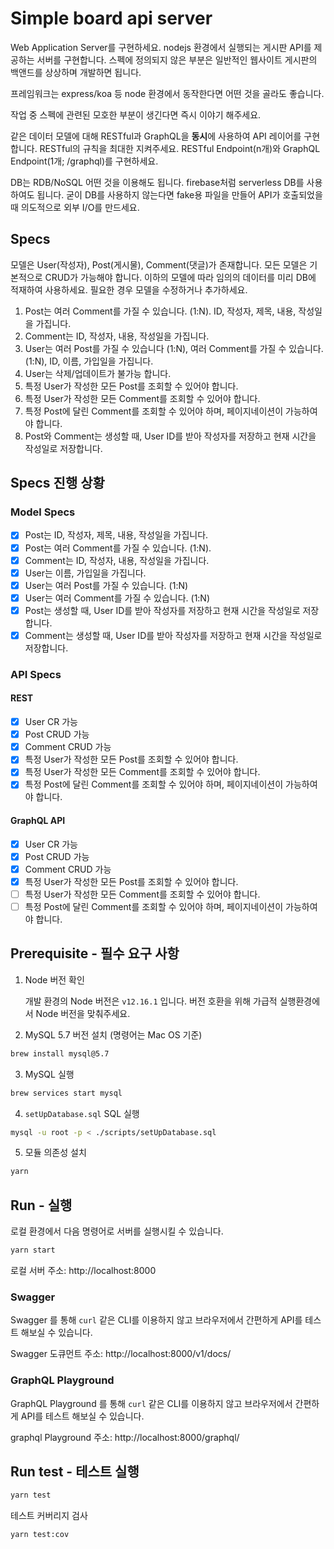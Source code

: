 # Simple board api server

Web Application Server를 구현하세요. nodejs 환경에서 실행되는 게시판 API를 제공하는 서버를 구현합니다.
스펙에 정의되지 않은 부분은 일반적인 웹사이트 게시판의 백앤드를 상상하며 개발하면 됩니다.

프레임워크는 express/koa 등 node 환경에서 동작한다면 어떤 것을 골라도 좋습니다.

작업 중 스펙에 관련된 모호한 부분이 생긴다면 즉시 이야기 해주세요.

같은 데이터 모델에 대해 RESTful과 GraphQL을 **동시**에 사용하여 API 레이어를 구현합니다. RESTful의 규칙을 최대한 지켜주세요. RESTful Endpoint(n개)와 GraphQL Endpoint(1개; /graphql)를 구현하세요.

DB는 RDB/NoSQL 어떤 것을 이용해도 됩니다. firebase처럼 serverless DB를 사용하여도 됩니다. 굳이 DB를 사용하지 않는다면 fake용 파일을 만들어 API가 호출되었을 때 의도적으로 외부 I/O를 만드세요.

## Specs

모델은 User(작성자), Post(게시물), Comment(댓글)가 존재합니다. 모든 모델은 기본적으로 CRUD가 가능해야 합니다. 이하의 모델에 따라 임의의 데이터를 미리 DB에 적재하여 사용하세요. 필요한 경우 모델을 수정하거나 추가하세요.

1. Post는 여러 Comment를 가질 수 있습니다. (1:N). ID, 작성자, 제목, 내용, 작성일을 가집니다.
2. Comment는 ID, 작성자, 내용, 작성일을 가집니다.
3. User는 여러 Post를 가질 수 있습니다 (1:N), 여러 Comment를 가질 수 있습니다. (1:N), ID, 이름, 가입일을 가집니다.
4. User는 삭제/업데이트가 불가능 합니다.
5. 특정 User가 작성한 모든 Post를 조회할 수 있어야 합니다.
6. 특정 User가 작성한 모든 Comment를 조회할 수 있어야 합니다.
7. 특정 Post에 달린 Comment를 조회할 수 있어야 하며, 페이지네이션이 가능하여야 합니다.
8. Post와 Comment는 생성할 때, User ID를 받아 작성자를 저장하고 현재 시간을 작성일로 저장합니다.

## Specs 진행 상황

### Model Specs

- [x] Post는 ID, 작성자, 제목, 내용, 작성일을 가집니다.
- [x] Post는 여러 Comment를 가질 수 있습니다. (1:N).
- [x] Comment는 ID, 작성자, 내용, 작성일을 가집니다.
- [x] User는 이름, 가입일을 가집니다.
- [x] User는 여러 Post를 가질 수 있습니다. (1:N)
- [x] User는 여러 Comment를 가질 수 있습니다. (1:N)
- [x] Post는 생성할 때, User ID를 받아 작성자를 저장하고 현재 시간을 작성일로 저장합니다.
- [x] Comment는 생성할 때, User ID를 받아 작성자를 저장하고 현재 시간을 작성일로 저장합니다.

### API Specs

#### REST

- [x] User CR 가능
- [x] Post CRUD 가능
- [x] Comment CRUD 가능
- [x] 특정 User가 작성한 모든 Post를 조회할 수 있어야 합니다.
- [x] 특정 User가 작성한 모든 Comment를 조회할 수 있어야 합니다.
- [x] 특정 Post에 달린 Comment를 조회할 수 있어야 하며, 페이지네이션이 가능하여야 합니다.

#### GraphQL API

- [x] User CR 가능
- [x] Post CRUD 가능
- [x] Comment CRUD 가능
- [x] 특정 User가 작성한 모든 Post를 조회할 수 있어야 합니다.
- [ ] 특정 User가 작성한 모든 Comment를 조회할 수 있어야 합니다.
- [ ] 특정 Post에 달린 Comment를 조회할 수 있어야 하며, 페이지네이션이 가능하여야 합니다.

## Prerequisite - 필수 요구 사항

1. Node 버전 확인
   
   개발 환경의 Node 버전은 `v12.16.1` 입니다. 버전 호환을 위해 가급적 실행환경에서 Node 버전을 맞춰주세요.


2. MySQL 5.7 버전 설치 (명령어는 Mac OS 기준)

```bash
brew install mysql@5.7
```

3. MySQL 실행

```bash
brew services start mysql
```

4. `setUpDatabase.sql` SQL 실행

```bash
mysql -u root -p < ./scripts/setUpDatabase.sql
```

5. 모듈 의존성 설치

```bash
yarn
```

## Run - 실행

로컬 환경에서 다음 명령어로 서버를 실행시킬 수 있습니다.

```bash
yarn start
```

로컬 서버 주소: http://localhost:8000

### Swagger

Swagger 를 통해 `curl` 같은 CLI를 이용하지 않고 브라우저에서 간편하게 API를 테스트 해보실 수 있습니다.

Swagger 도큐먼트 주소: http://localhost:8000/v1/docs/

### GraphQL Playground

GraphQL Playground 를 통해 `curl` 같은 CLI를 이용하지 않고 브라우저에서 간편하게 API를 테스트 해보실 수 있습니다.

graphql Playground 주소: http://localhost:8000/graphql/


## Run test - 테스트 실행

```bash
yarn test
```

테스트 커버리지 검사

```bash
yarn test:cov
```

